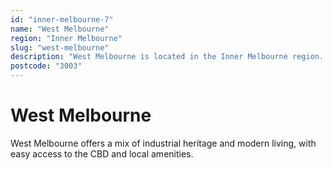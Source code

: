 ```yaml
---
id: "inner-melbourne-7"
name: "West Melbourne"
region: "Inner Melbourne"
slug: "west-melbourne"
description: "West Melbourne is located in the Inner Melbourne region. Find trusted local plumbers serving this area."
postcode: "3003"
---
```


# West Melbourne

West Melbourne offers a mix of industrial heritage and modern living, with easy access to the CBD and local amenities. 